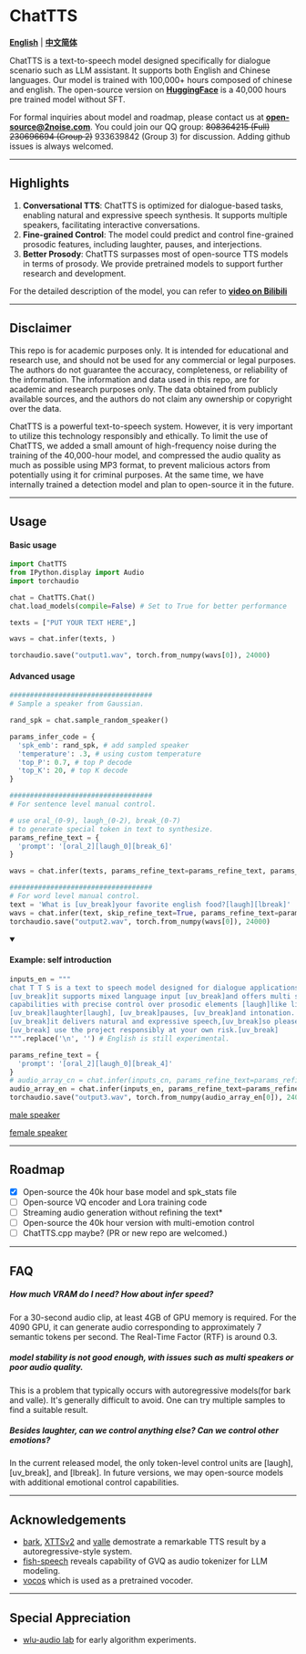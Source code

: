 # ChatTTS
[**English**](./README.md) | [**中文简体**](./README_CN.md)

ChatTTS is a text-to-speech model designed specifically for dialogue scenario such as LLM assistant. It supports both English and Chinese languages. Our model is trained with 100,000+ hours composed of chinese and english. The open-source version on **[HuggingFace](https://huggingface.co/2Noise/ChatTTS)** is a 40,000 hours pre trained model without SFT.

For formal inquiries about model and roadmap, please contact us at **open-source@2noise.com**. You could join our QQ group: ~~808364215 (Full)~~  ~~230696694 (Group 2)~~ 933639842 (Group 3) for discussion. Adding github issues is always welcomed.

---
## Highlights
1. **Conversational TTS**: ChatTTS is optimized for dialogue-based tasks, enabling natural and expressive speech synthesis. It supports multiple speakers, facilitating interactive conversations.
2. **Fine-grained Control**: The model could predict and control fine-grained prosodic features, including laughter, pauses, and interjections. 
3. **Better Prosody**: ChatTTS surpasses most of open-source TTS models in terms of prosody. We provide pretrained models to support further research and development.

For the detailed description of the model, you can refer to **[video on Bilibili](https://www.bilibili.com/video/BV1zn4y1o7iV)**

---

## Disclaimer

This repo is for academic purposes only. It is intended for educational and research use, and should not be used for any commercial or legal purposes. The authors do not guarantee the accuracy, completeness, or reliability of the information. The information and data used in this repo, are for academic and research purposes only. The data obtained from publicly available sources, and the authors do not claim any ownership or copyright over the data.

ChatTTS is a powerful text-to-speech system. However, it is very important to utilize this technology responsibly and ethically. To limit the use of ChatTTS, we added a small amount of high-frequency noise during the training of the 40,000-hour model, and compressed the audio quality as much as possible using MP3 format, to prevent malicious actors from potentially using it for criminal purposes. At the same time, we have internally trained a detection model and plan to open-source it in the future.


---
## Usage

<h4>Basic usage</h4>

```python
import ChatTTS
from IPython.display import Audio
import torchaudio

chat = ChatTTS.Chat()
chat.load_models(compile=False) # Set to True for better performance

texts = ["PUT YOUR TEXT HERE",]

wavs = chat.infer(texts, )

torchaudio.save("output1.wav", torch.from_numpy(wavs[0]), 24000)
```

<h4>Advanced usage</h4>

```python
###################################
# Sample a speaker from Gaussian.

rand_spk = chat.sample_random_speaker()

params_infer_code = {
  'spk_emb': rand_spk, # add sampled speaker 
  'temperature': .3, # using custom temperature
  'top_P': 0.7, # top P decode
  'top_K': 20, # top K decode
}

###################################
# For sentence level manual control.

# use oral_(0-9), laugh_(0-2), break_(0-7) 
# to generate special token in text to synthesize.
params_refine_text = {
  'prompt': '[oral_2][laugh_0][break_6]'
} 

wavs = chat.infer(texts, params_refine_text=params_refine_text, params_infer_code=params_infer_code)

###################################
# For word level manual control.
text = 'What is [uv_break]your favorite english food?[laugh][lbreak]'
wavs = chat.infer(text, skip_refine_text=True, params_refine_text=params_refine_text,  params_infer_code=params_infer_code)
torchaudio.save("output2.wav", torch.from_numpy(wavs[0]), 24000)
```

<details open>
  <summary><h4>Example: self introduction</h4></summary>

```python
inputs_en = """
chat T T S is a text to speech model designed for dialogue applications. 
[uv_break]it supports mixed language input [uv_break]and offers multi speaker 
capabilities with precise control over prosodic elements [laugh]like like 
[uv_break]laughter[laugh], [uv_break]pauses, [uv_break]and intonation. 
[uv_break]it delivers natural and expressive speech,[uv_break]so please
[uv_break] use the project responsibly at your own risk.[uv_break]
""".replace('\n', '') # English is still experimental.

params_refine_text = {
  'prompt': '[oral_2][laugh_0][break_4]'
} 
# audio_array_cn = chat.infer(inputs_cn, params_refine_text=params_refine_text)
audio_array_en = chat.infer(inputs_en, params_refine_text=params_refine_text)
torchaudio.save("output3.wav", torch.from_numpy(audio_array_en[0]), 24000)
```
[male speaker](https://github.com/2noise/ChatTTS/assets/130631963/e0f51251-db7f-4d39-a0e9-3e095bb65de1)

[female speaker](https://github.com/2noise/ChatTTS/assets/130631963/f5dcdd01-1091-47c5-8241-c4f6aaaa8bbd)
</details>

---
## Roadmap
- [x] Open-source the 40k hour base model and spk_stats file
- [ ] Open-source VQ encoder and Lora training code
- [ ] Streaming audio generation without refining the text*
- [ ] Open-source the 40k hour version with multi-emotion control
- [ ] ChatTTS.cpp maybe? (PR or new repo are welcomed.)
 
----
## FAQ

##### How much VRAM do I need? How about infer speed?
For a 30-second audio clip, at least 4GB of GPU memory is required. For the 4090 GPU, it can generate audio corresponding to approximately 7 semantic tokens per second. The Real-Time Factor (RTF) is around 0.3.

##### model stability is not good enough, with issues such as multi speakers or poor audio quality.

This is a problem that typically occurs with autoregressive models(for bark and valle). It's generally difficult to avoid. One can try multiple samples to find a suitable result.

##### Besides laughter, can we control anything else? Can we control other emotions?

In the current released model, the only token-level control units are [laugh], [uv_break], and [lbreak]. In future versions, we may open-source models with additional emotional control capabilities.

---
## Acknowledgements
- [bark](https://github.com/suno-ai/bark), [XTTSv2](https://github.com/coqui-ai/TTS) and [valle](https://arxiv.org/abs/2301.02111) demostrate a remarkable TTS result by a autoregressive-style system.
- [fish-speech](https://github.com/fishaudio/fish-speech) reveals capability of GVQ as audio tokenizer for LLM modeling.
- [vocos](https://github.com/gemelo-ai/vocos) which is used as a pretrained vocoder.

---
## Special Appreciation
- [wlu-audio lab](https://audio.westlake.edu.cn/) for early algorithm experiments.
